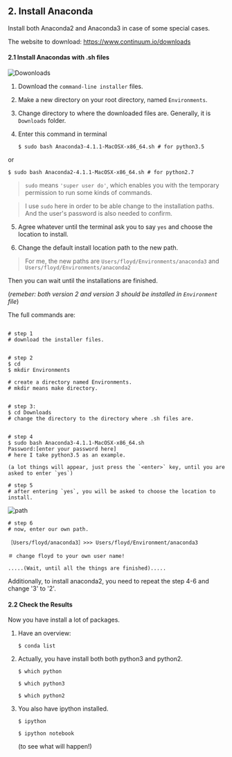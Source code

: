 
## 2. Install Anaconda

Install both Anaconda2 and Anaconda3 in case of some special cases.

The website to download:
https://www.continuum.io/downloads

#### 2.1 Install Anacondas with .sh files



![Dowonloads](https://cloud.githubusercontent.com/assets/18824134/18459893/e59a92be-799f-11e6-9f67-77daa4c4ad32.png)

1. Download the `command-line installer` files.

2. Make a new directory on your root directory, named `Environments`.

3. Change directory to where the downloaded files are. Generally, it is `Downloads` folder.

4. Enter this command in terminal

   `$ sudo bash Anaconda3-4.1.1-MacOSX-x86_64.sh # for python3.5`

 or

   `$ sudo bash Anaconda2-4.1.1-MacOSX-x86_64.sh # for python2.7`

   > `sudo` means `'super user do'`, which enables you with the temporary permission to run some kinds of commands.

   >I use `sudo` here in order to be able change to the installation paths. And the user's password is also needed to confirm.

5. Agree whatever until the terminal ask you to say `yes` and choose the location to install.

6. Change the default install location path to the new path.

  > For me, the new paths are `Users/floyd/Environments/anaconda3` and
`Users/floyd/Environments/anaconda2`

Then you can wait until the installations are finished.

(*remeber: both version 2 and version 3 should be installed in `Environment` file*)

The full commands are:

```

# step 1
# download the installer files.


# step 2
$ cd
$ mkdir Environments

# create a directory named Environments.
# mkdir means make directory.


# step 3:
$ cd Downloads
# change the directory to the directory where .sh files are.


# step 4
$ sudo bash Anaconda3-4.1.1-MacOSX-x86_64.sh
Password:[enter your password here]
# here I take python3.5 as an example.

(a lot things will appear, just press the `<enter>` key, until you are asked to enter `yes`)

# step 5
# after entering `yes`, you will be asked to choose the location to install.
```



![path](https://cloud.githubusercontent.com/assets/18824134/18460141/a335eed0-79a1-11e6-86cb-4d8531816610.png)
```
# step 6
# now, enter our own path.

［Users/floyd/anaconda3］>>> Users/floyd/Environment/anaconda3

＃ change floyd to your own user name!

.....(Wait, until all the things are finished).....
```

Additionally, to install anaconda2, you need to repeat the step 4-6 and change '3' to '2'.



#### 2.2 Check the Results

Now you have install a lot of packages.

1. Have an overview:

    `$ conda list`
2. Actually, you have install both both python3 and python2.

    `$ which python`

    `$ which python3`

    `$ which python2`

3. You also have ipython installed.

    `$ ipython`

    `$ ipython notebook`

    (to see what will happen!)
